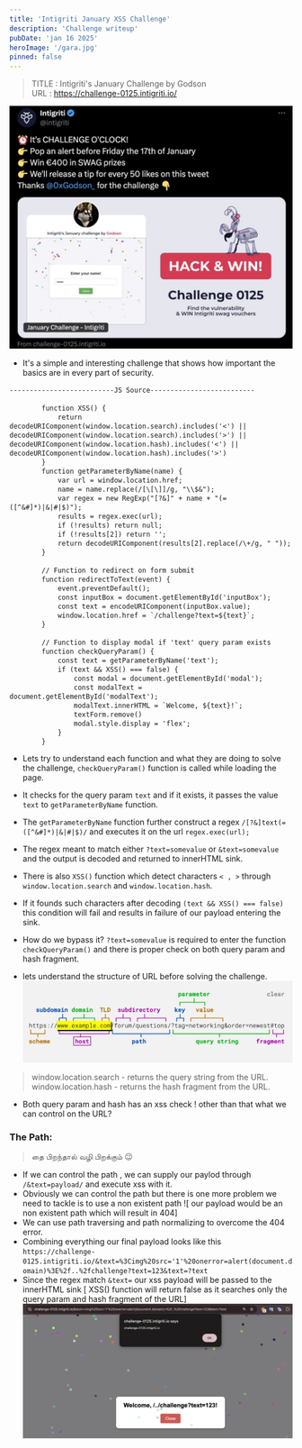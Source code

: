 ```yaml
---
title: 'Intigriti January XSS Challenge'
description: 'Challenge writeup'
pubDate: 'jan 16 2025'
heroImage: '/gara.jpg'
pinned: false
---
```


> TITLE : Intigriti's January Challenge by Godson<br>
> URL : https://challenge-0125.intigriti.io/

![Description](https://raw.githubusercontent.com/kabilan1290/astro-blog/master/public/janxss/title.jpg)

- It's a simple and interesting challenge that shows how important the basics are in every part of security.

```
--------------------------JS Source--------------------------

        function XSS() {
            return decodeURIComponent(window.location.search).includes('<') || decodeURIComponent(window.location.search).includes('>') || decodeURIComponent(window.location.hash).includes('<') || decodeURIComponent(window.location.hash).includes('>')
        }
        function getParameterByName(name) {
            var url = window.location.href;
            name = name.replace(/[\[\]]/g, "\\$&");
            var regex = new RegExp("[?&]" + name + "(=([^&#]*)|&|#|$)");
            results = regex.exec(url);
            if (!results) return null;
            if (!results[2]) return '';
            return decodeURIComponent(results[2].replace(/\+/g, " "));
        }

        // Function to redirect on form submit
        function redirectToText(event) {
            event.preventDefault();
            const inputBox = document.getElementById('inputBox');
            const text = encodeURIComponent(inputBox.value);
            window.location.href = `/challenge?text=${text}`;
        }

        // Function to display modal if 'text' query param exists
        function checkQueryParam() {
            const text = getParameterByName('text');
            if (text && XSS() === false) {
                const modal = document.getElementById('modal');
                const modalText = document.getElementById('modalText');
                modalText.innerHTML = `Welcome, ${text}!`;
                textForm.remove()
                modal.style.display = 'flex';
            }
        }
```
- Lets try to understand each function and what they are doing to solve the challenge, `checkQueryParam()` function is called while loading the page.

- It checks for the query param `text` and if it exists, it passes the value `text` to `getParameterByName` function.
- The `getParameterByName` function further construct a regex `/[?&]text(=([^&#]*)|&|#|$)/` and executes it on the url `regex.exec(url);`
- The regex meant to match either `?text=somevalue` or `&text=somevalue` and the output is decoded and returned to innerHTML sink.
- There is also `XSS()` function which detect characters `< , >` through `window.location.search` and `window.location.hash`.
- If it founds such characters after decoding `(text && XSS() === false)` this condition will fail and results in failure of our payload entering the sink.
- How do we bypass it? `?text=somevalue` is required to enter the function `checkQueryParam()` and there is proper check on both query param and hash fragment.
- lets understand the structure of URL before solving the challenge.
![Description](https://raw.githubusercontent.com/kabilan1290/astro-blog/master/public/janxss/url.jpg)

> window.location.search - returns the query string from the URL.<br>
> window.location.hash - returns the hash fragment from the URL.

- Both query param and hash has an xss check ! other than that what we can control on the URL?

### The Path:
> தை பிறந்தால் வழி பிறக்கும் 😉

- If we can control the path , we can supply our paylod through `/&text=payload/` and execute xss with it.
- Obviously we can control the path but there is one more problem we need to tackle is to use a non existent path ![ our payload would be an non existent path which will result in 404]
- We can use path traversing and path normalizing to overcome the 404 error.
- Combining everything our final payload looks like this `https://challenge-0125.intigriti.io/&text=%3Cimg%20src='1'%20onerror=alert(document.domain)%3E%2f..%2fchallenge?text=123&text=?text`
- Since the regex match `&text=` our xss payload will be passed to the innerHTML sink [ XSS() function will return false as it searches only the query param and hash fragment of the URL]
![Description](https://raw.githubusercontent.com/kabilan1290/astro-blog/master/public/janxss/xss.png)


